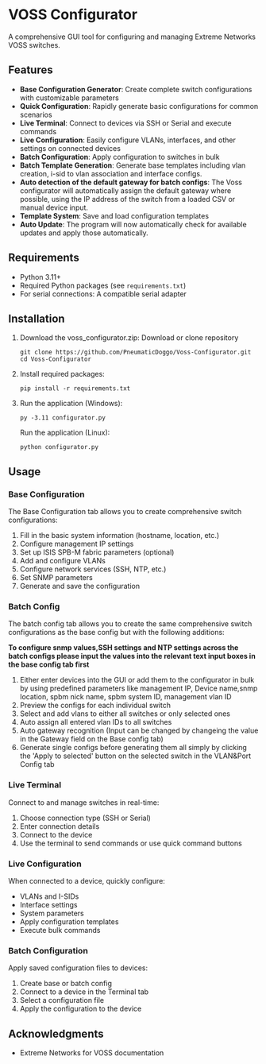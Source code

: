 # VOSS Configurator

A comprehensive GUI tool for configuring and managing Extreme Networks VOSS switches.

## Features

- **Base Configuration Generator**: Create complete switch configurations with customizable parameters
- **Quick Configuration**: Rapidly generate basic configurations for common scenarios
- **Live Terminal**: Connect to devices via SSH or Serial and execute commands
- **Live Configuration**: Easily configure VLANs, interfaces, and other settings on connected devices
- **Batch Configuration**: Apply configuration to switches in bulk
- **Batch Template Generation**: Generate base templates including vlan creation, i-sid to vlan association and interface configs. 
- **Auto detection of the default gateway for batch configs**: The Voss configurator will automatically assign the default gateway where possible, using the IP address of the switch from a loaded CSV or manual device input.
- **Template System**: Save and load configuration templates
- **Auto Update**: The program will now automatically check for available updates and apply those automatically.

## Requirements

- Python 3.11+
- Required Python packages (see `requirements.txt`)
- For serial connections: A compatible serial adapter

## Installation

1. Download the voss_configurator.zip:
   Download or clone repository
   ```
   git clone https://github.com/PneumaticDoggo/Voss-Configurator.git
   cd Voss-Configurator
   ```

2. Install required packages:
   ```
   pip install -r requirements.txt
   ```

3. Run the application (Windows):
   ```
   py -3.11 configurator.py
   ```
   Run the application (Linux):
   ```
   python configurator.py
   ```

## Usage

### Base Configuration

The Base Configuration tab allows you to create comprehensive switch configurations:

1. Fill in the basic system information (hostname, location, etc.)
2. Configure management IP settings
3. Set up ISIS SPB-M fabric parameters (optional)
4. Add and configure VLANs
5. Configure network services (SSH, NTP, etc.)
6. Set SNMP parameters
7. Generate and save the configuration

### Batch Config

The batch config tab allows you to create the same comprehensive switch configurations as the base config but with the following additions:

**To configure snmp values,SSH settings and NTP settings across the batch configs please input the values into the relevant text input boxes in the base config tab first**

1. Either enter devices into the GUI or add them to the configurator in bulk by using predefined parameters like management IP, Device name,snmp location, spbm nick name, spbm system ID, management vlan ID
2. Preview the configs for each individual switch
3. Select and add vlans to either all switches or only selected ones 
4. Auto assign all entered vlan IDs to all switches
5. Auto gateway recognition (Input can be changed by changeing the value in the Gateway field on the Base config tab)
6. Generate single configs before generating them all simply by clicking the 'Apply to selected' button on the selected switch in the VLAN&Port Config tab


### Live Terminal

Connect to and manage switches in real-time:

1. Choose connection type (SSH or Serial)
2. Enter connection details
3. Connect to the device
4. Use the terminal to send commands or use quick command buttons

### Live Configuration

When connected to a device, quickly configure:

- VLANs and I-SIDs
- Interface settings
- System parameters
- Apply configuration templates
- Execute bulk commands

### Batch Configuration

Apply saved configuration files to devices:

1. Create base or batch config
2. Connect to a device in the Terminal tab
3. Select a configuration file
4. Apply the configuration to the device

## Acknowledgments

- Extreme Networks for VOSS documentation
